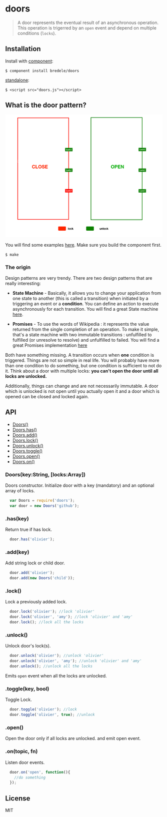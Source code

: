 # doors

  > A door represents the eventual result of an asynchronous operation. This operation is trigerred by an `open` event and depend on multiple conditions (`locks`).

## Installation

  Install with [component](http://component.io):

    $ component install bredele/doors

  [standalone](https://github.com/bredele/doors/blob/master/doors.js):

    $ <script src="doors.js"></script>

## What is the door pattern?

![Doors](doors.png)

You will find some examples [here](https://github.com/bredele/doors/tree/master/examples). Make sure you build the component first.

    $ make

### The origin

Design patterns are very trendy.
There are two design patterns that are really interesting:

* **State Machine** - Basically, it allows you to change your application from one state to another (this is called a transition) when initiated by a triggering an event or a **condition**. You can define an action to execute asynchronously for each transition. You will find a great State machine [here](https://github.com/flams/emily/blob/master/src/StateMachine.js).

* **Promises** - To use the words of Wikipedia : it represents the value returned from the single completion of an operation. To make it simple, that's a state machine with two immutable transitions : unfulfilled to fulfilled (or unresolve to resolve) and unfulfilled to failed. You will find a great Promises implementation [here](https://github.com/flams/emily/blob/master/src/Promise.js)

Both have something missing. A transition occurs when **one** condition is triggered. Things are not so simple in real life. You will probably have more than one condition to do something, but one condition is sufficient to not do it. Think about a door with multiple locks: **you can't open the door until all locks are unlocked.**

Additionally, things can change and are not necessarily immutable. A door which is unlocked is not open until you actually open it and a door which is opened can be closed and locked again.



## API

  - [Doors()](#doors)
  - [Doors.has()](#doorshaskeystring)
  - [Doors.add()](#doorsaddnamestring)
  - [Doors.lock()](#doorslock)
  - [Doors.unlock()](#doorsunlock)
  - [Doors.toggle()](#doorstogglenamestringboolboolean)
  - [Doors.open()](#doorsopen)
  - [Doors.on()](#doorson)

### Doors(key:String, [locks:Array])

  Doors constructor. Initialize door with a key (mandatory) and
  an optional array of locks.

```js
  var Doors = require('doors');
  var door = new Doors('github');
```

### .has(key)

  Return true if has lock.

```js
  door.has('olivier');
```  

### .add(key)

  Add string lock or child door.

```js
  door.add('olivier');
  door.add(new Doors('child')); 
```

### .lock()

  Lock a previously added lock.

  
```js
  door.lock('olivier'); //lock 'olivier'
  door.lock('olivier', 'amy'); //lock 'olivier' and 'amy'
  door.lock(); //lock all the locks
```

### .unlock()

  Unlock door's lock(s).

  
```js
  door.unlock('olivier'); //unlock 'olivier'
  door.unlock('olivier', 'amy'); //unlock 'olivier' and 'amy'
  door.unlock(); //unlock all the locks
```

Emits `open` event when all the locks are unlocked.

### .toggle(key, bool)

  Toggle Lock.

```js
  door.toggle('olivier'); //lock
  door.toggle('olivier', true); //unlock

```

### .open()

  Open the door only if all locks are unlocked.
  and emit open event.


### .on(topic, fn)

  Listen door events.

```js
  door.on('open', function(){
    //do something
  }); 
```

## License

  MIT
